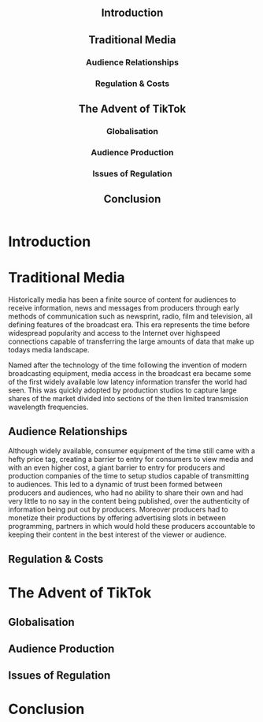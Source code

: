 <div style="display: flex; flex-direction: row;">
<div style="text-align: center; margin-left: auto; margin-right: auto;">
	<h2>Introduction</h2>
	<h2>Traditional Media</h2>
	<h3>Audience Relationships</h3>
	<h3>Regulation & Costs</h3>
	<h2>The Advent of TikTok</h2>
	<h3>Globalisation</h3>
	<h3>Audience Production</h3>
	<h3>Issues of Regulation</h3>
	<h2>Conclusion</h2>
</div>
</div>

# Introduction

# Traditional Media
Historically media has been a finite source of content for audiences to receive information, news and messages from producers through early methods of communication such as newsprint, radio, film and television, all defining features of the broadcast era. This era represents the time before widespread popularity and access to the Internet over highspeed connections capable of transferring the large amounts of data that make up todays media landscape. 

Named after the technology of the time following the invention of modern broadcasting equipment, media access in the broadcast era became some of the first widely available low latency information transfer the world had seen. This was quickly adopted by production studios to capture large shares of the market divided into sections of the then limited transmission wavelength frequencies.
## Audience Relationships
Although widely available, consumer equipment of the time still came with a hefty price tag, creating a barrier to entry for consumers to view media and with an even higher cost,  a giant barrier to entry for producers and production companies of the time to setup studios capable of transmitting to audiences. This led to a dynamic of trust been formed between producers and audiences, who had no ability to share their own and had very little to no say in the content being published, over the authenticity of information being put out by producers. Moreover producers had to monetize their productions by offering advertising slots in between programming, partners in which would hold these producers accountable to keeping their content in the best interest of the viewer or audience. 


## Regulation & Costs

# The Advent of TikTok

## Globalisation

## Audience Production

## Issues of Regulation

# Conclusion